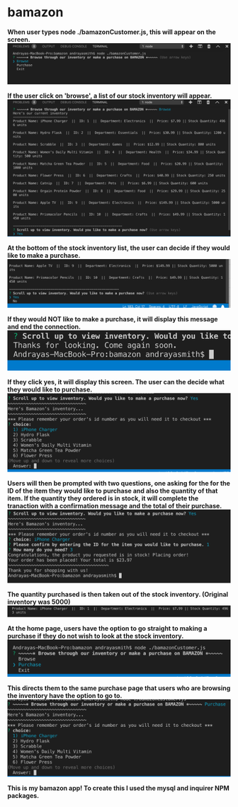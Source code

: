 # bamazon

<strong>When user types node ./bamazonCustomer.js, this will appear on the screen.</strong>
![](Images/browse.png?raw=true)

<strong>If the user click on 'browse', a list of our stock inventory will appear.</strong>
![](Images/browse2.png?raw=true)

<strong>At the bottom of the stock inventory list, the user can decide if they would like to make a purchase.</strong>
![](Images/browse1.png?raw=true)

<strong>If they would NOT like to make a purchase, it will display this message and end the connection.</strong>
![](Images/browseno.png?raw=true)

<strong>If they click yes, it will display this screen. The user can the decide what they would like to purchase.</strong>
![](Images/browseiphone.png?raw=true)

<strong>Users will then be prompted with two questions, one asking for the for the ID of the item they would like to purchase and also the quantity of that item. If the quantity they ordered is in stock, it will complete the tranaction with a confirmation message and the total of their purchase.</strong>
![](Images/browseyesfinal.png?raw=true)

<strong>The quantity purchased is then taken out of the stock inventory. (Original inventory was 5000)</strong>
![](Images/inventory.png?raw=true)

<strong>At the home page, users have the option to go straight to making a purchase if they do not wish to look at the stock inventory.</strong>
![](Images/purchase.png?raw=true)

<strong>This directs them to the same purchase page that users who are browsing the inventory have the option to go to.</strong>
![](Images/purchase1.png?raw=true)

<strong>This is my bamazon app! To create this I used the mysql and inquirer NPM packages.</strong>
